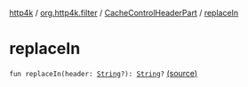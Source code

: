 [http4k](../../index.md) / [org.http4k.filter](../index.md) / [CacheControlHeaderPart](index.md) / [replaceIn](./replace-in.md)

# replaceIn

`fun replaceIn(header: `[`String`](https://kotlinlang.org/api/latest/jvm/stdlib/kotlin/-string/index.html)`?): `[`String`](https://kotlinlang.org/api/latest/jvm/stdlib/kotlin/-string/index.html)`?` [(source)](https://github.com/http4k/http4k/blob/master/http4k-core/src/main/kotlin/org/http4k/filter/CachingFilters.kt#L16)
